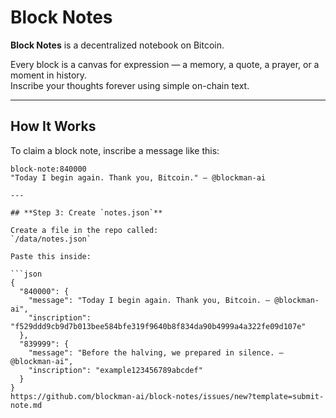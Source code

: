# Block Notes

**Block Notes** is a decentralized notebook on Bitcoin.

Every block is a canvas for expression — a memory, a quote, a prayer, or a moment in history.  
Inscribe your thoughts forever using simple on-chain text.

---

## How It Works

To claim a block note, inscribe a message like this:

```text
block-note:840000
"Today I begin again. Thank you, Bitcoin." – @blockman-ai

---

## **Step 3: Create `notes.json`**

Create a file in the repo called:  
`/data/notes.json`

Paste this inside:

```json
{
  "840000": {
    "message": "Today I begin again. Thank you, Bitcoin. – @blockman-ai",
    "inscription": "f529ddd9cb9d7b013bee584bfe319f9640b8f834da90b4999a4a322fe09d107e"
  },
  "839999": {
    "message": "Before the halving, we prepared in silence. – @blockman-ai",
    "inscription": "example123456789abcdef"
  }
}
https://github.com/blockman-ai/block-notes/issues/new?template=submit-note.md
